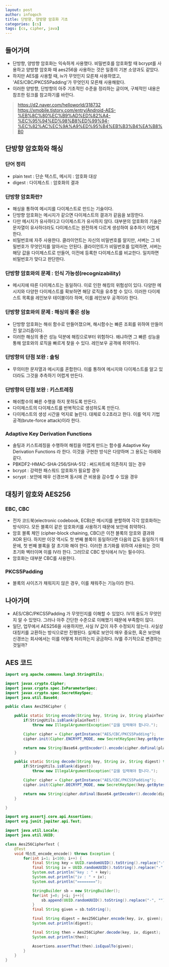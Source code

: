 ```yaml
---
layout: post
author: infoqoch
title: 단방향, 양방향 암호화 기초
categories: [cs]
tags: [cs, cipher, java]
---
```


## 들어가며
- 단방향, 양방향 암호화는 익숙하게 사용했다. 비밀번호를 암호화할 때 bcrypt를 사용하고 양방향 암호화 때 aes256을 사용하는 것은 일종의 기본 소양과도 같았다.
- 하지만 AES를 사용할 때, iv가 무엇인지 모른채 사용하였고, 'AES/CBC/PKCS5Padding'가 무엇인지 모른채 사용해왔다.
- 이러한 양방향, 단방향의 아주 기초적인 수준을 정리하는 글이며, 구체적인 내용은 참조한 링크를 참고하기를 바란다. 

> https://d2.naver.com/helloworld/318732
> https://xmobile.tistory.com/entry/Android-AES-%EB%8C%80%EC%B9%AD%ED%82%A4-%EC%95%94%ED%98%B8%ED%99%94-%EC%82%AC%EC%9A%A9%ED%95%B4%EB%B3%B4%EA%B8%B0

## 단방향 암호화와 해싱

### 단어 정리
- plain text : 단순 텍스트, 메시지 : 암호화 대상
- digest : 다이제스트 : 암호화의 결과

### 단방향 암호화란?
- 해싱을 통하여 메시지를 다이제스트로 만드는 기술이다. 
- 단방향 암호화는 메시지가 같으면 다이제스트의 결과가 같음을 보장한다. 
- 다만 메시지가 유사하다고 다이제스트가 유사하지 않다. 대부분의 암호화의 기술은 문자열이 유사하더라도 다이제스트는 완전하게 다르게 생성하여 유추하기 어렵게 한다. 
- 비밀번호에 자주 사용한다. 클라이언트는 자신의 비밀번호를 알지만, 서버는 그 비밀번호가 무엇인지를 알아서는 안된다. 클라이언트가 비밀번호를 입력하면, 서버는 해당 값을 다이제스트로 만들어, 이전에 등록한 다이제스트를 비교한다. 일치하면 비밀번호가 맞다고 판단한다. 
  
### 단방향 암호와의 문제 : 인식 가능성(recognizability) 
- 메시지에 따른 다이제스트는 동일하다. 이로 인한 해킹의 위험성이 있다. 다양한 메시지와 다양한 다이제스트를 확보하면 해당 로직을 유추할 수 있다. 이러한 다이제스트 목록을 레인보우 테이블이라 하며, 이를 레인보우 공격이라 한다. 

### 단방향 암호와의 문제 : 해싱의 좋은 성능
- 단방향 암호화는 해쉬 함수로 만들어졌으며, 해시함수는 빠른 조회를 위하여 만들어진 알고리즘이다. 
- 이러한 해싱의 좋은 성능 덕분에 해킹으로부터 위험하다. 왜냐하면 그 빠른 성능을 통해 암호와의 로직을 빠르게 찾을 수 있다. 레인보우 공격에 취약하다.

### 단방향의 단점 보완 : 솔팅
- 무의미한 문자열과 메시지를 혼합한다. 이를 통하여 메시지와 다이제스트를 알고 있더라도 그것을 추측하기 어렵게 만든다. 

### 단방향의 단점 보완 : 키스트레칭
- 해쉬함수의 빠른 수행을 하지 못하도록 만든다. 
- 다이제스트의 다이제스트를 반복적으로 생성하도록 만든다.
- 다이제스트의 생성 시간을 억지로 늘린다. 대체로 0.2초라고 한다. 이를 억지 기법 공격(brute-force attack)이라 한다. 

### Adaptive Key Derivation Functions 
- 솔팅과 키스트레칭을 수행하여 해킹을 어렵게 만드는 함수를 Adaptive Key Derivation Functions 라 한다. 이것을 구현한 방식은 다양하며 그 용도는 아래와 같다.
- PBKDF2-HMAC-SHA-256/SHA-512 : 써드파트에 의존하지 않는 경우
- bcrypt : 강력한 패스워드 암호화가 필요할 경우
- scrypt : 보안에 매우 신경쓰며 동시에 큰 비용을 감수할 수 있을 경우

## 대칭키 암호와 AES256

### EBC, CBC
- 전자 코드북(electronic codebook, ECB)은 메시지를 분할하여 각각 암호화하는 방식이다. 모든 블록이 같은 암호화키를 사용하기 때문에 보안에 취약하다.
- 암호 블록 체인 (cipher-block chaining, CBC)은 이전 블록의 암호와 결과와 XOR 된다. 하지만 이것 역시도 첫 번째 블록이 동일하다면 다음의 값도 동일하기 때문에, 첫 번째 블록을 잘 초기화 해야 한다. 이러한 초기화를 위하여 사용되는 것이 초기화 벡터이며 이를 IV라 한다. 그러므로 CBC 방식에서 IV는 필수이다. 
- 암호화는 대부분 CBC를 사용한다. 

### PKCS5Padding
- 블록의 사이즈가 채워지지 않은 경우, 이를 채워주는 기능이라 한다.

## 나아가며
- AES/CBC/PKCS5Padding 가 무엇인지를 이해할 수 있었다. IV의 용도가 무엇인지 알 수 있엇다. 그러나 아주 간단한 수준으로 이해했기 때문에 부족함이 많다. 
- 일단, 업무에서 AES256을 사용하지만, 사실 IV 값이 자주 수정되지 않는다. 사실상 대칭키를 교환하는 방식으로만 진행된다. 실제로 보안이 매우 중요한, 혹은 보안에 신경쓰는 회사에서는 이를 어떻게 처리하는지 궁금하다. IV를 주기적으로 변경하는 것일까? 

## AES 코드

```java
import org.apache.commons.lang3.StringUtils;

import javax.crypto.Cipher;
import javax.crypto.spec.IvParameterSpec;
import javax.crypto.spec.SecretKeySpec;
import java.util.Base64;

public class Aes256Cipher {

    public static String encode(String key, String iv, String plainText) throws Exception {
        if(StringUtils.isBlank(plainText))
            throw new IllegalArgumentException("값을 입력해야 합니다.");

        Cipher cipher = Cipher.getInstance("AES/CBC/PKCS5Padding");
        cipher.init(Cipher.ENCRYPT_MODE, new SecretKeySpec(key.getBytes(), "AES"), new IvParameterSpec(iv.getBytes("UTF-8")));

        return new String(Base64.getEncoder().encode(cipher.doFinal(plainText.getBytes("UTF-8"))));
    }

    public static String decode(String key, String iv, String digest) throws Exception {
        if(StringUtils.isBlank(digest))
            throw new IllegalArgumentException("값을 입력해야 합니다.");

        Cipher cipher = Cipher.getInstance("AES/CBC/PKCS5Padding");
        cipher.init(Cipher.DECRYPT_MODE, new SecretKeySpec(key.getBytes(), "AES"), new IvParameterSpec(iv.getBytes("UTF-8")));

        return new String(cipher.doFinal(Base64.getDecoder().decode(digest.getBytes())), "UTF-8");
    }

}
```


```java
import org.assertj.core.api.Assertions;
import org.junit.jupiter.api.Test;

import java.util.Locale;
import java.util.UUID;

class Aes256CipherTest {
    @Test
    void 테스트_encode_encode() throws Exception {
        for(int i=1; i<100; i++) {
            final String key = UUID.randomUUID().toString().replace("-", "").substring(0, 32).toUpperCase(Locale.ROOT);
            final String iv = UUID.randomUUID().toString().replace("-", "").substring(0, 16).toUpperCase(Locale.ROOT);
            System.out.println("key : " + key);
            System.out.println("iv : " + iv);
            System.out.println("========");

            StringBuilder sb = new StringBuilder();
            for(int j=0; j<i; j++){
                sb.append(UUID.randomUUID().toString().replace("-", ""));
            }
            final String given = sb.toString();

            final String digest = Aes256Cipher.encode(key, iv, given);
            System.out.println(digest);

            final String then = Aes256Cipher.decode(key, iv, digest);
            System.out.println(then);

            Assertions.assertThat(then).isEqualTo(given);
        }
    }
}
```
